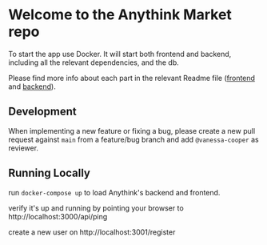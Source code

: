 # Welcome to the Anythink Market repo

To start the app use Docker. It will start both frontend and backend, including all the relevant dependencies, and the db.

Please find more info about each part in the relevant Readme file ([frontend](frontend/readme.md) and [backend](backend/README.md)).

## Development

When implementing a new feature or fixing a bug, please create a new pull request against `main` from a feature/bug branch and add `@vanessa-cooper` as reviewer.

## Running Locally
run `docker-compose up` to load Anythink's backend and frontend.

verify it's up and running by pointing your browser to http://localhost:3000/api/ping

create a new user on http://localhost:3001/register
